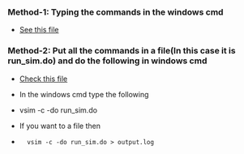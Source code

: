 ### Method-1: Typing the commands in the windows cmd

* [See this file](https://github.com/vlsi-internships/verilog-may2025/blob/main/modelsimCommandMode/ModelSimCommandMode.md)



### Method-2: Put all the commands in a file(In this case it is run_sim.do) and do the following in windows cmd

* [Check this file](https://github.com/vlsi-internships/verilog-may2025/blob/main/modelsimCommandMode/run_sim.do)

* In the windows cmd type the following
*   vsim -c -do run_sim.do
*   If you want to a file then
*       vsim -c -do run_sim.do > output.log
